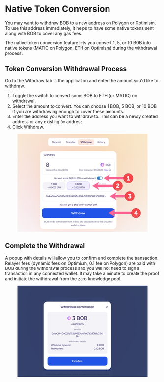 # Native Token Conversion

You may want to withdraw BOB to a new address on Polygon or Optimism. To use this address immediately, it helps to have some native tokens sent along with BOB to cover any gas fees.

The native token conversion feature lets you convert 1, 5, or 10 BOB into native tokens (MATIC on Polygon, ETH on Optimism) during the withdrawal process.

## Token Conversion Withdrawal Process

Go to the Withdraw tab in the application and enter the amount you'd like to withdraw.

1. Toggle the switch to convert some BOB to ETH (or MATIC) on withdrawal.
2. Select the amount to convert. You can choose 1 BOB, 5 BOB, or 10 BOB if you are withdrawing enough to cover these amounts.
3. Enter the address you want to withdraw to. This can be a newly created address or any existing `0x` address.
4. Click Withdraw.

<figure><img src="../../.gitbook/assets/withdrawal-2.png" alt=""><figcaption></figcaption></figure>

## Complete the Withdrawal

A popup with details will allow you to confirm and complete the transaction. Relayer fees (dynamic fees on Optimism, 0.1 fee on Polygon) are paid with BOB during the withdrawal process and you will not need to sign a transaction in any connected wallet. It may take a minute to create the proof and initiate the withdrawal from the zero knowledge pool.

<figure><img src="../../.gitbook/assets/withdraw-3 (1).png" alt=""><figcaption></figcaption></figure>



